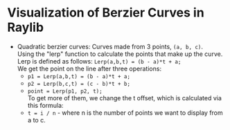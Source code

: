 # Visualization of Berzier Curves in Raylib
- Quadratic berzier curves:
    Curves made from 3 points, `(a, b, c)`. <br>
    Using the "lerp" function to calculate the points that make up the curve.<br>
    Lerp is defined as follows: `Lerp(a,b,t) = (b - a)*t + a;` <br>
    We get the point on the line after three operations:
    - `p1 = Lerp(a,b,t) = (b - a)*t + a;`
    - `p2 = Lerp(b,c,t) = (c - b)*t + b;`
    - `point = Lerp(p1, p2, t);` <br>
    To get more of them, we change the t offset, which is calculated via this formula:
    - `t = i / n` - where n is the number of points we want to display from a to c.<br>
